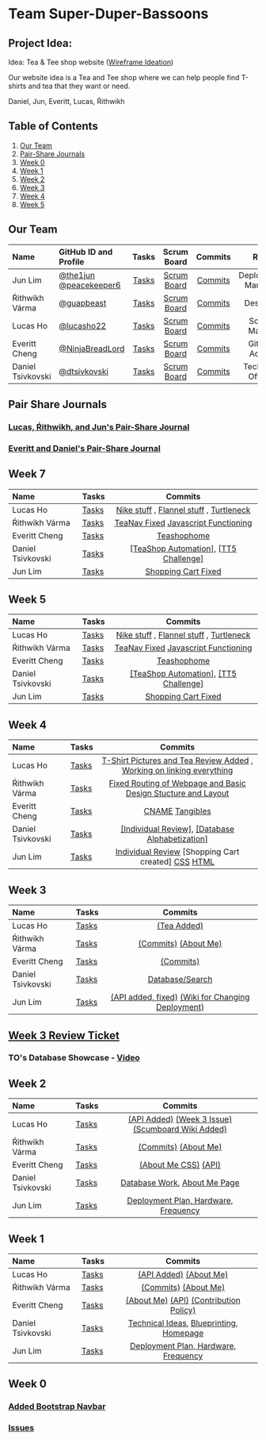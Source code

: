 # Team Super-Duper-Bassoons
## Project Idea: 
Idea: Tea & Tee shop website ([Wireframe Ideation](https://github.com/NinjaBreadLord/super-duper-bassoons/issues/10))

Our website idea is a Tea and Tee shop where we can help people find T-shirts and tea that they want or need.

Daniel, Jun, Everitt, Lucas, Ŕithwikh 

## Table of Contents

1. [Our Team](https://github.com/NinjaBreadLord/super-duper-bassoons/blob/main/README.md#our-team)
2. [Pair-Share Journals](https://github.com/NinjaBreadLord/super-duper-bassoons/blob/main/README.md#pair-share-journals)
3. [Week 0](https://github.com/NinjaBreadLord/super-duper-bassoons/blob/main/README.md#week-0)
4. [Week 1](https://github.com/NinjaBreadLord/super-duper-bassoons/blob/main/README.md#week-1)
5. [Week 2](https://github.com/NinjaBreadLord/super-duper-bassoons/blob/main/README.md#week-2)
6. [Week 3](https://github.com/NinjaBreadLord/super-duper-bassoons/blob/main/README.md#week-3)
7. [Week 4](https://github.com/NinjaBreadLord/super-duper-bassoons/blob/main/README.md#week-4)
8. [Week 5](https://github.com/NinjaBreadLord/super-duper-bassoons/blob/main/README.md#week-5)


## Our Team

| Name | GitHub ID and Profile | Tasks | Scrum Board | Commits | Role | 
|:-----|:----------------------|:-----:|:-----------:|:-------:|:-------:|
| Jun Lim | [@the1jun](https://github.com/the1jun) [@peacekeeper6](https://github.com/peacekeeper6)| [Tasks](https://github.com/NinjaBreadLord/super-duper-bassoons/issues/assigned/the1jun) |[Scrum Board](https://github.com/NinjaBreadLord/super-duper-bassoons/projects/1) | [Commits](https://github.com/NinjaBreadLord/super-duper-bassoons/commits?author=peacekeeper6) | Deployment Manager
| Ŕithwikh Várma| [@guapbeast](https://github.com/guapbeast) | [Tasks](https://github.com/NinjaBreadLord/super-duper-bassoons/issues/assigned/guapbeast) |[Scrum Board](https://github.com/NinjaBreadLord/super-duper-bassoons/projects/1) | [Commits](https://github.com/NinjaBreadLord/super-duper-bassoons/commits?author=guapbeast) | Designer
| Lucas Ho | [@lucasho22](https://github.com/lucasho22) | [Tasks](https://github.com/NinjaBreadLord/super-duper-bassoons/issues/assigned/lucasho22) |[Scrum Board](https://github.com/NinjaBreadLord/super-duper-bassoons/projects/1) |[Commits](https://github.com/NinjaBreadLord/super-duper-bassoons/commits?author=lucasho22) | Scrum Master
| Everitt Cheng | [@NinjaBreadLord](https://github.com/NinjaBreadLord) | [Tasks](https://github.com/NinjaBreadLord/super-duper-bassoons/issues/assigned/NinjaBreadLord) |[Scrum Board](https://github.com/NinjaBreadLord/super-duper-bassoons/projects/1) |[Commits](https://github.com/NinjaBreadLord/super-duper-bassoons/commits?author=NinjaBreadLord)| GitHub Admin
| Daniel Tsivkovski | [@dtsivkovski](https://github.com/dtsivkovski) | [Tasks](https://github.com/NinjaBreadLord/super-duper-bassoons/issues/assigned/dtsivkovski) |[Scrum Board](https://github.com/NinjaBreadLord/super-duper-bassoons/projects/1?card_filter_query=assignee%3Adtsivkovski) |[Commits](https://github.com/NinjaBreadLord/super-duper-bassoons/commits?author=dtsivkovski) | Technical Officer 
## Pair Share Journals
### [Lucas, Ŕithwikh, and Jun's Pair-Share Journal](https://docs.google.com/document/d/1Mo2Scc3NmkeTiWN-pLBPexrsBTjY5X0mqlTHWC0ClTM/edit?usp=sharing)
### [Everitt and Daniel's Pair-Share Journal](https://docs.google.com/document/d/1PeEx1YdkPbe1ykQ0fboJnTnEJBK2chOiKaOZaK73VcM/edit#)

## Week 7

| Name | Tasks | Commits |
|:-----|:----------------------|:-----:|
| Lucas Ho | [Tasks](https://github.com/NinjaBreadLord/super-duper-bassoons/issues/51) | [Nike stuff](https://github.com/NinjaBreadLord/super-duper-bassoons/commit/e492eb0672182c4c1ff8f0dc88b9cf524ff35041) , [Flannel stuff](https://github.com/NinjaBreadLord/super-duper-bassoons/commit/e7fedb6d391e2033830e6ed6712493fa0df702c8) , [Turtleneck](https://github.com/NinjaBreadLord/super-duper-bassoons/commit/d3b17f568ec5ba4f21144ddcbd30f21a4d0c1aa0)
| Ŕithwikh Várma | [Tasks](https://github.com/NinjaBreadLord/super-duper-bassoons/issues/51) | [TeaNav Fixed](https://github.com/NinjaBreadLord/super-duper-bassoons/commit/ca4e84cac8556953a12968fc380f3605226d9d54) [Javascript Functioning](https://github.com/NinjaBreadLord/super-duper-bassoons/commit/ab4cfa3d9d3651a3cf665847779505a5313a5fb2)
| Everitt Cheng | [Tasks](https://github.com/NinjaBreadLord/super-duper-bassoons/issues/51)  | [Teashophome](https://github.com/NinjaBreadLord/super-duper-bassoons/commit/b7f1b2b4606aee3c0d2cf5b8d0aee33747422558)
| Daniel Tsivkovski | [Tasks](https://github.com/NinjaBreadLord/super-duper-bassoons/issues/51) | [[TeaShop Automation]](https://github.com/NinjaBreadLord/super-duper-bassoons/issues/46), [[TT5 Challenge]](https://github.com/NinjaBreadLord/super-duper-bassoons/blob/main/techtalks/TT5/danielevenoddprime.py)
| Jun Lim | [Tasks](https://github.com/NinjaBreadLord/super-duper-bassoons/issues/51) | [Shopping Cart Fixed](https://github.com/NinjaBreadLord/super-duper-bassoons/commit/2f1ba71c05ca1a17607b8b60b811bef64b5fe65f)

## Week 5

| Name | Tasks | Commits |
|:-----|:----------------------|:-----:|
| Lucas Ho | [Tasks](https://github.com/NinjaBreadLord/super-duper-bassoons/issues/47) | [Nike stuff](https://github.com/NinjaBreadLord/super-duper-bassoons/commit/e492eb0672182c4c1ff8f0dc88b9cf524ff35041) , [Flannel stuff](https://github.com/NinjaBreadLord/super-duper-bassoons/commit/e7fedb6d391e2033830e6ed6712493fa0df702c8) , [Turtleneck](https://github.com/NinjaBreadLord/super-duper-bassoons/commit/d3b17f568ec5ba4f21144ddcbd30f21a4d0c1aa0)
| Ŕithwikh Várma | [Tasks](https://github.com/NinjaBreadLord/super-duper-bassoons/issues/47) | [TeaNav Fixed](https://github.com/NinjaBreadLord/super-duper-bassoons/commit/ca4e84cac8556953a12968fc380f3605226d9d54) [Javascript Functioning](https://github.com/NinjaBreadLord/super-duper-bassoons/commit/ab4cfa3d9d3651a3cf665847779505a5313a5fb2)
| Everitt Cheng | [Tasks](https://github.com/NinjaBreadLord/super-duper-bassoons/issues/47)  | [Teashophome](https://github.com/NinjaBreadLord/super-duper-bassoons/commit/b7f1b2b4606aee3c0d2cf5b8d0aee33747422558)
| Daniel Tsivkovski | [Tasks](https://github.com/NinjaBreadLord/super-duper-bassoons/issues/47) | [[TeaShop Automation]](https://github.com/NinjaBreadLord/super-duper-bassoons/issues/46), [[TT5 Challenge]](https://github.com/NinjaBreadLord/super-duper-bassoons/blob/main/techtalks/TT5/danielevenoddprime.py)
| Jun Lim | [Tasks](https://github.com/NinjaBreadLord/super-duper-bassoons/issues/47) | [Shopping Cart Fixed](https://github.com/NinjaBreadLord/super-duper-bassoons/commit/2f1ba71c05ca1a17607b8b60b811bef64b5fe65f)

## Week 4

| Name | Tasks | Commits |
|:-----|:----------------------|:-----:|
| Lucas Ho | [Tasks](https://github.com/NinjaBreadLord/super-duper-bassoons/issues/37) | [T-Shirt Pictures and Tea Review Added](https://github.com/NinjaBreadLord/super-duper-bassoons/commit/2f2830cb31efb9519be03566d3d787359c0a049a) , [Working on linking everything](https://github.com/NinjaBreadLord/super-duper-bassoons/commit/357ff70ce4064cc4f8e2d30e9a2a900724da73bf) |
| Ŕithwikh Várma | [Tasks](https://github.com/NinjaBreadLord/super-duper-bassoons/issues/37) | [Fixed Routing of Webpage and Basic Design Stucture and Layout](https://github.com/NinjaBreadLord/super-duper-bassoons/commit/b4734501484a34a68a57cac094ef4fc0eaf682a9)
| Everitt Cheng | [Tasks](https://github.com/NinjaBreadLord/super-duper-bassoons/issues/37)  | [CNAME](https://github.com/NinjaBreadLord/super-duper-bassoons/commit/ff2b0e8890e4a8d7c90e3ad85cda8aea411a8c75) [Tangibles](https://github.com/NinjaBreadLord/super-duper-bassoons/commit/f17c8327432527ed7b0bd8c5f7431da268987b4b) |
| Daniel Tsivkovski | [Tasks](https://github.com/NinjaBreadLord/super-duper-bassoons/issues/37) | [[Individual Review]](https://github.com/NinjaBreadLord/super-duper-bassoons/issues/39), [[Database Alphabetization]](https://github.com/NinjaBreadLord/super-duper-bassoons/issues/38) |
| Jun Lim | [Tasks](https://github.com/NinjaBreadLord/super-duper-bassoons/issues/37) | [Individual Review](https://github.com/NinjaBreadLord/super-duper-bassoons/issues/44) [Shopping Cart created] [CSS](https://github.com/NinjaBreadLord/super-duper-bassoons/commit/2d2d9ec9005552f4659eff23466159d89fefa4f4) [HTML](https://github.com/NinjaBreadLord/super-duper-bassoons/commit/e3ad9e571e7d95428ba1d44c87058dfe3527a31c)

## Week 3

| Name | Tasks | Commits |
|:-----|:----------------------|:-----:|
| Lucas Ho | [Tasks](https://github.com/NinjaBreadLord/super-duper-bassoons/issues/30) | [(Tea Added)](https://github.com/NinjaBreadLord/super-duper-bassoons/commit/1274863fc8aebb3e09462922995d490af760b93e) |
| Ŕithwikh Várma | [Tasks](https://github.com/NinjaBreadLord/super-duper-bassoons/issues/30) | [(Commits)]() [(About Me)]() |
| Everitt Cheng | [Tasks](https://github.com/NinjaBreadLord/super-duper-bassoons/issues/30)  | [(Commits)](https://github.com/NinjaBreadLord/super-duper-bassoons/commit/75cb9698d269f4a1059e88845f5d5444d753bb0c)
| Daniel Tsivkovski | [Tasks](https://github.com/NinjaBreadLord/super-duper-bassoons/issues/30) | [Database/Search](https://github.com/NinjaBreadLord/super-duper-bassoons/issues/16) | 
| Jun Lim | [Tasks](https://github.com/NinjaBreadLord/super-duper-bassoons/issues/30) | [(API added, fixed)](https://github.com/NinjaBreadLord/super-duper-bassoons/commit/b6e1db4a1300c04cfee47fbe4dc8a14855c245da) [(Wiki for Changing Deployment)](https://github.com/NinjaBreadLord/super-duper-bassoons/wiki/Deployment-Changes)

## [Week 3 Review Ticket](https://github.com/NinjaBreadLord/super-duper-bassoons/issues/36) ##

### TO's Database Showcase - [Video](https://youtu.be/AwvhSIHtR_k)

## Week 2

| Name | Tasks | Commits |
|:-----|:----------------------|:-----:|
| Lucas Ho | [Tasks](https://github.com/NinjaBreadLord/super-duper-bassoons/issues/29) | [(API Added)](https://github.com/NinjaBreadLord/super-duper-bassoons/commit/f9adb3d283d4ce5335e55cffdef32c545a907349) [(Week 3 Issue)](https://github.com/NinjaBreadLord/super-duper-bassoons/issues/30) [(Scumboard Wiki Added)](https://github.com/NinjaBreadLord/super-duper-bassoons/wiki/Policies)
| Ŕithwikh Várma | [Tasks](https://github.com/NinjaBreadLord/super-duper-bassoons/issues/29) | [(Commits)]() [(About Me)]()
| Everitt Cheng | [Tasks](https://github.com/NinjaBreadLord/super-duper-bassoons/issues/29) | [(About Me CSS)](https://github.com/NinjaBreadLord/super-duper-bassoons/commit/ade72f71fb7aa00310a0483e9bd9953d2954c69e) [(API)](https://github.com/NinjaBreadLord/super-duper-bassoons/commit/6b01710e604764fa5075a2116a362b505437efd1)
| Daniel Tsivkovski | [Tasks](https://github.com/NinjaBreadLord/super-duper-bassoons/issues/29) | [Database Work](https://github.com/NinjaBreadLord/super-duper-bassoons/issues/16), [About Me Page](https://github.com/NinjaBreadLord/super-duper-bassoons/commit/b657206d8b921409aa8e5813b378c347bed865bb#diff-a7e790a1e1a021c8902b4a6d1e541015d29cd110a222e0cfcd6abaed6edd25a3) |
| Jun Lim | [Tasks](https://github.com/NinjaBreadLord/super-duper-bassoons/issues/29) | [Deployment Plan, Hardware, Frequency]()

## Week 1

| Name | Tasks | Commits |
|:-----|:----------------------|:-----:|
| Lucas Ho | [Tasks](https://github.com/NinjaBreadLord/super-duper-bassoons/issues/12) | [(API Added)](https://github.com/NinjaBreadLord/super-duper-bassoons/commit/f9adb3d283d4ce5335e55cffdef32c545a907349) [(About Me)](https://github.com/NinjaBreadLord/super-duper-bassoons/commit/c9cf04ae0e95003f23eb979579e476ae124e9e14)
| Ŕithwikh Várma | [Tasks](https://github.com/NinjaBreadLord/super-duper-bassoons/issues/12) | [(Commits)](https://github.com/NinjaBreadLord/super-duper-bassoons/commit/a2101b03ab5bb914c35902a4170890920d709b3b) [(About Me)](https://github.com/NinjaBreadLord/super-duper-bassoons/commit/47f2ff9965e13947720e41f3a14961caaca88bf7)
| Everitt Cheng | [Tasks](https://github.com/NinjaBreadLord/super-duper-bassoons/issues/12) | [(About Me)](https://github.com/NinjaBreadLord/super-duper-bassoons/commit/a24cba90f7f80978ddde601bc793ac94cce97761) [(API)](https://github.com/NinjaBreadLord/super-duper-bassoons/commit/87ff1723c80cc33895f7d8c0df7bb05efc45d97c) [(Contribution Policy)](https://github.com/NinjaBreadLord/super-duper-bassoons/wiki/Policies#contribution-policy)
| Daniel Tsivkovski | [Tasks](https://github.com/NinjaBreadLord/super-duper-bassoons/issues/12) | [Technical Ideas](https://github.com/NinjaBreadLord/super-duper-bassoons/issues/14), [Blueprinting](https://github.com/NinjaBreadLord/super-duper-bassoons/issues/11), [Homepage](https://github.com/NinjaBreadLord/super-duper-bassoons/issues/9) |
| Jun Lim | [Tasks](https://github.com/NinjaBreadLord/super-duper-bassoons/issues/12) | [Deployment Plan, Hardware, Frequency](https://github.com/NinjaBreadLord/super-duper-bassoons/wiki/Deployment-Plan)

## Week 0
### [Added Bootstrap Navbar](https://github.com/NinjaBreadLord/super-duper-bassoons/issues/2)
### [Issues](https://github.com/NinjaBreadLord/super-duper-bassoons/issues)
